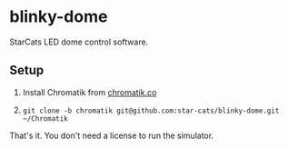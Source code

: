 # blinky-dome

StarCats LED dome control software.

## Setup

1. Install Chromatik from [chromatik.co](https://chromatik.co/download/)

1. `git clone -b chromatik git@github.com:star-cats/blinky-dome.git ~/Chromatik`

That's it. You don't need a license to run the simulator.